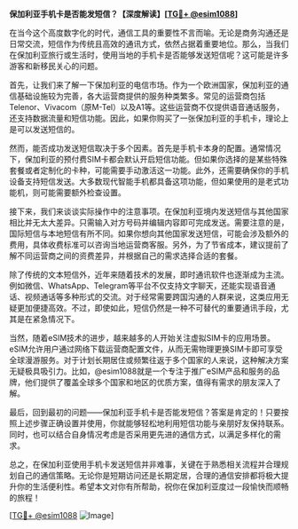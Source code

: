 **保加利亚手机卡是否能发短信？【深度解读】[[TG💪+ @esim1088](https://t.me/s/esim1088)]**

在当今这个高度数字化的时代，通信工具的重要性不言而喻。无论是商务沟通还是日常交流，短信作为传统且高效的通讯方式，依然占据着重要地位。那么，当我们在保加利亚旅行或生活时，使用当地的手机卡是否能够发送短信呢？这可能是许多游客和新移民关心的问题。

首先，让我们来了解一下保加利亚的电信市场。作为一个欧洲国家，保加利亚的通信基础设施较为完善，各大运营商提供的服务种类繁多。常见的运营商包括Telenor、Vivacom（原M-Tel）以及A1等。这些运营商不仅提供语音通话服务，还支持数据流量和短信功能。因此，如果你购买了一张保加利亚的手机卡，理论上是可以发送短信的。

然而，能否成功发送短信取决于多个因素。首先是手机卡本身的配置。通常情况下，保加利亚的预付费SIM卡都会默认开启短信功能。但如果你选择的是某些特殊套餐或者定制化的卡种，可能需要手动激活这一功能。此外，还需要确保你的手机设备支持短信发送。大多数现代智能手机都具备这项功能，但如果使用的是老式功能机，则可能需要额外检查设置。

接下来，我们来谈谈实际操作中的注意事项。在保加利亚境内发送短信与其他国家相比并无太大差异。只需输入对方号码并编辑内容即可完成发送。需要注意的是，国际短信与本地短信有所不同。如果你想向其他国家发送短信，可能会涉及额外的费用，具体收费标准可以咨询当地运营商客服。另外，为了节省成本，建议提前了解不同运营商之间的资费差异，并根据自己的需求选择合适的套餐。

除了传统的文本短信外，近年来随着技术的发展，即时通讯软件也逐渐成为主流。例如微信、WhatsApp、Telegram等平台不仅支持文字聊天，还能实现语音通话、视频通话等多种形式的交流。对于经常需要跨国沟通的人群来说，这类应用无疑更加便捷高效。不过，即使如此，短信仍然是一种不可替代的重要通讯手段，尤其是在紧急情况下。

当然，随着eSIM技术的进步，越来越多的人开始关注虚拟SIM卡的应用场景。eSIM允许用户通过网络下载运营商配置文件，从而无需物理更换SIM卡即可享受全球漫游服务。对于计划长期居住或频繁往返于多个国家的人来说，这种解决方案无疑极具吸引力。比如，@esim1088就是一个专注于推广eSIM产品和服务的品牌，他们提供了覆盖全球多个国家和地区的优质方案，值得有需求的朋友深入了解。

最后，回到最初的问题——保加利亚手机卡是否能发短信？答案是肯定的！只要按照上述步骤正确设置并使用，你就能够轻松地利用短信功能与亲朋好友保持联系。同时，也可以结合自身情况考虑是否采用更先进的通信方式，以满足多样化的需求。

总之，在保加利亚使用手机卡发送短信并非难事，关键在于熟悉相关流程并合理规划自己的通信策略。无论你是短期访问还是长期定居，合理的通信安排都将极大提升你的生活便利性。希望本文对你有所帮助，祝你在保加利亚度过一段愉快而顺畅的旅程！

[[TG💪+ @esim1088](https://t.me/s/esim1088) ![Image](https://i.postimg.cc/4NQfJmqS/Snipaste-2025-05-13-00-14-12.png)]